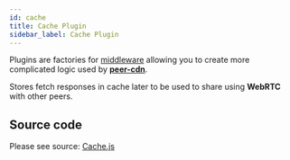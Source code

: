 ```yaml
---
id: cache
title: Cache Plugin
sidebar_label: Cache Plugin
---
```


Plugins are factories for [middleware](middleware.md) allowing you to create more complicated logic used by **[peer-cdn](https://github.com/vardius/peer-cdn)**.

Stores fetch responses in cache later to be used to share using **WebRTC** with other peers.

## Source code

Please see source: [Cache.js](https://github.com/vardius/peer-cdn/blob/master/src/plugins/Cache.js)
